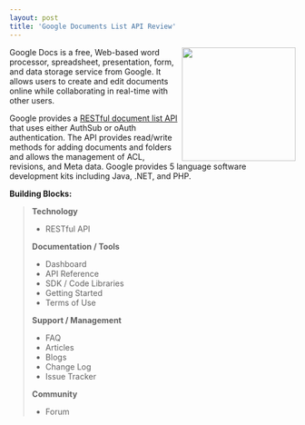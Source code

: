 ```yaml
---
layout: post
title: 'Google Documents List API Review'
---
```

<img src="http://kinlane-productions.s3.amazonaws.com/api-evangelist/google-docs-logo.jpg" alt="" width="200" align="right" />Google Docs is a free, Web-based word processor, spreadsheet, presentation, form, and data storage service from Google. It allows users to create and edit documents online while collaborating in real-time with other users.<p></p>
Google provides a <a href="http://code.google.com/apis/documents/">RESTful document list API</a> that uses either AuthSub or oAuth authentication.  The API provides read/write methods for adding documents and folders and allows the management of ACL, revisions, and Meta data.  Google provides 5 language software development kits including Java, .NET, and PHP.<p></p>
<strong>Building Blocks:</strong>
<blockquote><strong>Technology</strong>
<ul class="mainlist">
	<li>RESTful API</li>
</ul>
<strong>Documentation / Tools</strong>
<ul class="mainlist">
	<li>Dashboard</li>
	<li>API Reference</li>
	<li>SDK / Code Libraries</li>
	<li>Getting Started</li>
	<li>Terms of Use</li>
</ul>
<strong>Support / Management</strong>
<ul class="mainlist">
	<li>FAQ</li>
	<li>Articles</li>
	<li>Blogs</li>
	<li>Change Log</li>
	<li>Issue Tracker</li>
</ul>
<strong>Community</strong>
<ul class="mainlist">
	<li>Forum</li>
</ul>
</blockquote>
